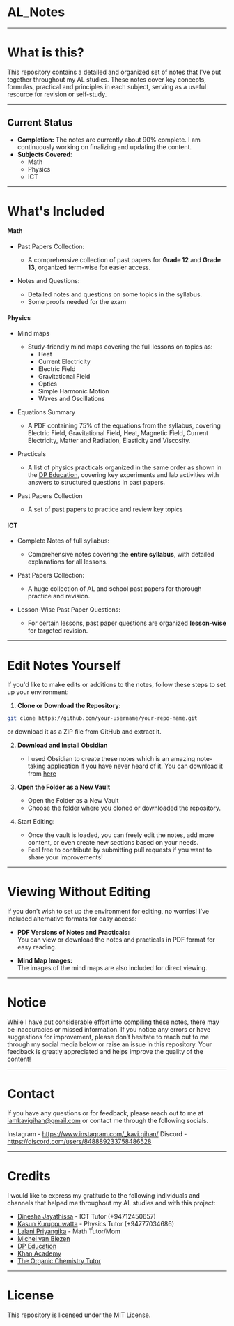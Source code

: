 # AL_Notes

---
# What is this?

This repository contains a detailed and organized set of notes that I've put together throughout my AL studies. These notes cover key concepts, formulas, practical and principles in each subject, serving as a useful resource for revision or self-study.

---
## Current Status

- **Completion:** The notes are currently about 90% complete. I am continuously working on finalizing and updating the content.
- **Subjects Covered**: 
	- Math
	- Physics
	- ICT

---
# What's Included

#### Math

- Past Papers Collection:
	- A comprehensive collection of past papers for **Grade 12** and **Grade 13**, organized term-wise for easier access.

- Notes and Questions:
	- Detailed notes and questions on some topics in the syllabus.
	- Some proofs needed for the exam

#### Physics

- Mind maps
	- Study-friendly mind maps covering the full lessons on topics as:
		- Heat
		- Current Electricity
		- Electric Field
		- Gravitational Field
		- Optics
		- Simple Harmonic Motion
		- Waves and Oscillations

- Equations Summary
	- A PDF containing 75% of the equations from the syllabus, covering Electric Field, Gravitational Field, Heat, Magnetic Field, Current Electricity, Matter and Radiation, Elasticity and Viscosity.

- Practicals
	- A list of physics practicals organized in the same order as shown in the [DP Education](https://www.youtube.com/@DPEducationALSubjects), covering key experiments and lab activities with answers to structured questions in past papers.

- Past Papers Collection
	- A set of past papers to practice and review key topics

#### ICT

- Complete Notes of full syllabus:
	- Comprehensive notes covering the **entire syllabus**, with detailed explanations for all lessons.

- Past Papers Collection:
	- A huge collection of AL and school past papers for thorough practice and revision.

- Lesson-Wise Past Paper Questions:  
	- For certain lessons, past paper questions are organized **lesson-wise** for targeted revision.

---
# Edit Notes Yourself

If you'd like to make edits or additions to the notes, follow these steps to set up your environment:

1. **Clone or Download the Repository:**

```bash
git clone https://github.com/your-username/your-repo-name.git
```
or download it as a ZIP file from GitHub and extract it.

2. **Download and Install Obsidian**
	- I used Obsidian to create these notes which is an amazing note-taking application if you have never heard of it. You can download it from [here](https://obsidian.md/)

3. **Open the Folder as a New Vault**
	- Open the Folder as a New Vault
	- Choose the folder where you cloned or downloaded the repository.

4. Start Editing:
	- Once the vault is loaded, you can freely edit the notes, add more content, or even create new sections based on your needs.
	- Feel free to contribute by submitting pull requests if you want to share your improvements!

---

# Viewing Without Editing

If you don't wish to set up the environment for editing, no worries! I’ve included alternative formats for easy access:

- **PDF Versions of Notes and Practicals:**  
    You can view or download the notes and practicals in PDF format for easy reading.
    
- **Mind Map Images:**  
    The images of the mind maps are also included for direct viewing.

---
# Notice

While I have put considerable effort into compiling these notes, there may be inaccuracies or missed information. If you notice any errors or have suggestions for improvement, please don’t hesitate to reach out to me through my social media below or raise an issue in this repository. Your feedback is greatly appreciated and helps improve the quality of the content!

---
# Contact 

If you have any questions or for feedback, please reach out to me at [iamkavigihan@gmail.com](mailto:iamkavigihan@gmail.com) or contact me through the following socials.

Instagram - https://www.instagram.com/_kavi.gihan/
Discord - https://discord.com/users/848889233758486528

---
# Credits

I would like to express my gratitude to the following individuals and channels that helped me throughout my AL studies and with this project:

- [Dinesha Jayathissa](tel:+94712450657) - ICT Tutor (+94712450657)
- [Kasun Kuruppuwatta](tel:+94777034686) - Physics Tutor (+94777034686)
- [Lalani Priyangika](tel:+94714458136) - Math Tutor/Mom
- [Michel van Biezen](https://www.youtube.com/@MichelvanBiezen)
- [DP Education](https://www.youtube.com/@DPEducationALSubjects)
- [Khan Academy](https://www.youtube.com/@KhanAcademyIndiaEnglish)
- [The Organic Chemistry Tutor](https://www.youtube.com/@TheOrganicChemistryTutor)

---
# License

This repository is licensed under the MIT License.